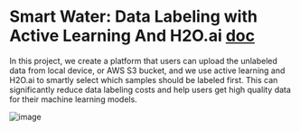 # Smart Water: Data Labeling with Active Learning And H2O.ai [doc](https://medium.com/analytics-vidhya/smart-water-data-labeling-with-active-learning-and-h2o-ai-c97349c0ba09)
In this project, we create a platform that users can upload the unlabeled data from local device, or AWS S3 bucket, and we use active learning and H2O.ai to smartly select which samples should be labeled first. This can significantly reduce data labeling costs and help users get high quality data for their machine learning models.


![image](https://github.com/user-attachments/assets/eb5373b8-ae8d-4819-948a-6348e5a97e61)
